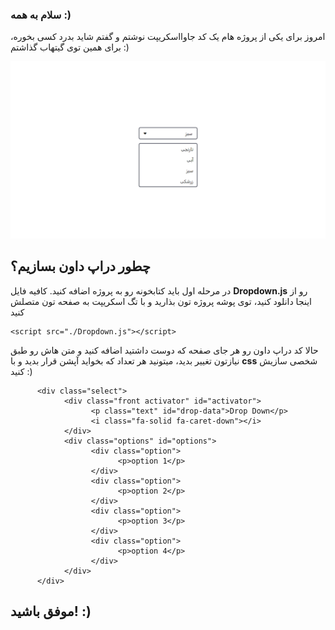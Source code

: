 ### سلام به همه :)
امروز برای یکی از پروژه هام یک کد جاوااسکریپت نوشتم و گفتم شاید بدرد کسی بخوره، برای همین توی گیتهاب گذاشتم :)

![](./Simple.png)

## چطور دراپ داون بسازیم؟

در مرحله اول باید کتابخونه رو به پروژه اضافه کنید.
کافیه فایل **Dropdown.js** رو از اینجا دانلود کنید، توی پوشه پروژه تون بذارید و با تگ اسکریپت به صفحه تون متصلش کنید

```
<script src="./Dropdown.js"></script>
```

حالا کد دراپ داون رو هر جای صفحه که دوست داشتید اضافه کنید و متن هاش رو طبق نیازتون تغییر بدید، میتونید هر تعداد که بخواید آپشن قرار بدید و با **css** شخصی سازیش کنید :)

```
      <div class="select">
            <div class="front activator" id="activator">
                  <p class="text" id="drop-data">Drop Down</p>
                  <i class="fa-solid fa-caret-down"></i>
            </div>
            <div class="options" id="options">
                  <div class="option">
                        <p>option 1</p>
                  </div>
                  <div class="option">
                        <p>option 2</p>
                  </div>
                  <div class="option">
                        <p>option 3</p>
                  </div>
                  <div class="option">
                        <p>option 4</p>
                  </div>
            </div>
      </div>
```

## **موفق باشید! :)**